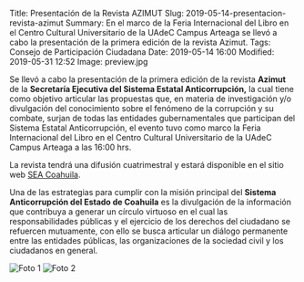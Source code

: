 Title: Presentación de la Revista AZIMUT
Slug: 2019-05-14-presentacion-revista-azimut
Summary: En el marco de la Feria Internacional del Libro en el Centro Cultural Universitario de la UAdeC Campus Arteaga se llevó a cabo la presentación de la primera edición de la revista Azimut.
Tags: Consejo de Participación Ciudadana
Date: 2019-05-14 16:00
Modified: 2019-05-31 12:52
Image: preview.jpg


Se llevó a cabo la presentación de la primera edición de la revista **Azimut** de la **Secretaría Ejecutiva del Sistema Estatal Anticorrupción,** la cual tiene como objetivo articular las propuestas que, en materia de investigación y/o divulgación del conocimiento sobre el fenómeno de la corrupción y su combate, surjan de todas las entidades gubernamentales que participan del Sistema Estatal Anticorrupción, el evento tuvo como marco la Feria Internacional del Libro en el Centro Cultural Universitario de la UAdeC Campus Arteaga a las 16:00 hrs.

La revista tendrá una difusión cuatrimestral y estará disponible en el sitio web [SEA Coahuila](http://www.seacoahuila.org.mx/secretaria-ejecutiva/publicaciones/).

Una de las estrategias para cumplir con la misión principal del **Sistema Anticorrupción del Estado de Coahuila** es la divulgación de la información que contribuya a generar un círculo virtuoso en el cual las responsabilidades públicas y el ejercicio de los derechos del ciudadano se refuercen mutuamente, con ello se busca articular un diálogo permanente entre las entidades públicas, las organizaciones de la sociedad civil y los ciudadanos en general.

<img class="img-fluid" src="foto-01.jpg" alt="Foto 1">

<img class="img-fluid" src="foto-02.jpg" alt="Foto 2">

